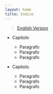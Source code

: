 ```yaml
---
layout: home
title: Indice
---
```


> [English Version](../../index.md)

- Capitolo

  - Paragrafo
  - Paragrafo
  - Paragrafo

- Capitolo

  - Paragrafo
  - Paragrafo
  - Paragrafo
